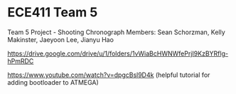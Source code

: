 # ECE411 Team 5
Team 5 Project - Shooting Chronograph
Members: Sean Schorzman, Kelly Makinster, Jaeyoon Lee, Jianyu Hao

https://drive.google.com/drive/u/1/folders/1vWiaBcHWNWfePrjI9KzBYRflg-hPmRDC

https://www.youtube.com/watch?v=dpgcBsl9D4k (helpful tutorial for adding bootloader to ATMEGA)
